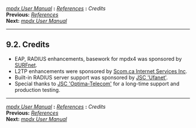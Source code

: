 [*mpdx User Manual*](README.md) **:** [*References*](mpd68.md) **:**
*Credits*\
**Previous:** [*References*](mpd69.md)\
**Next:** [*mpdx User Manual*](README.md)

------------------------------------------------------------------------

## 9.2. Credits

-   EAP, RADIUS enhancements, basework for mpdx4 was sponsored by
    [SURFnet](http://www.surfnet.nl/).
-   L2TP enhancements were sponsored by [Scom.ca Internet Services
    Inc](http://www.scom.ca/).
-   Built-in RADIUS server support was sponsored by [JSC
    \'Ufanet\'](http://ufanet.ru/).
-   Special thanks to [JSC \'Optima-Telecom\'](http://optima.ua/) for a
    long-time support and production testing.

------------------------------------------------------------------------

[*mpdx User Manual*](README.md) **:** [*References*](mpd68.md) **:**
*Credits*\
**Previous:** [*References*](mpd69.md)\
**Next:** [*mpdx User Manual*](README.md)
